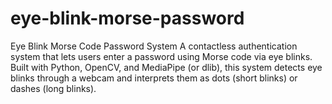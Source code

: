 # eye-blink-morse-password
Eye Blink Morse Code Password System A contactless authentication system that lets users enter a password using Morse code via eye blinks.  Built with Python, OpenCV, and MediaPipe (or dlib), this system detects eye blinks through a webcam and interprets them as dots (short blinks) or dashes (long blinks).
